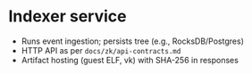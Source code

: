 # Indexer service

- Runs event ingestion; persists tree (e.g., RocksDB/Postgres)
- HTTP API as per `docs/zk/api-contracts.md`
- Artifact hosting (guest ELF, vk) with SHA-256 in responses
